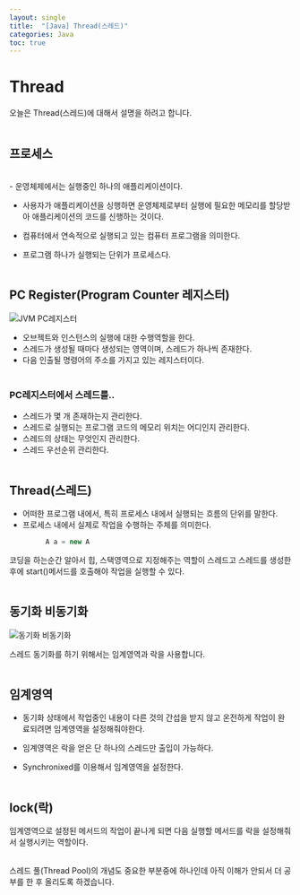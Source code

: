 ```yaml
---
layout: single
title:  "[Java] Thread(스레드)"
categories: Java
toc: true
---
```


# Thread #

오늘은 Thread(스레드)에 대해서 설명을 하려고 합니다.
<br/><br/>


## 프로세스 ##
<br/>
- 운영체제에서는 실행중인 하나의 애플리케이션이다.

- 사용자가 애플리케이션을 싱행하면 운영체제로부터 실행에 필요한 메모리를 할당받아 애플리케이션의 코드를 신행하는 것이다.

- 컴퓨터에서 연속적으로 실행되고 있는 컴퓨터 프로그램을 의미한다.

- 프로그램 하나가 실행되는 단위가 프로세스다.
<br/><br/>


## PC Register(Program Counter 레지스터) ##


 ![JVM PC레지스터](https:/images/2023-03-16-Thread/jvm.JPG) 


- 오브젝트와 인스턴스의 실행에 대한 수행역할을 한다.
- 스레드가 생성될 때마다 생성되는 영역이며, 스레드가 하나씩 존재한다.
- 다음 인출될 명령어의 주소를 가지고 있는 레지스터이다.
<br/><br/>


### PC레지스터에서 스레드를.. ###
- 스레드가 몇 개 존재하는지 관리한다.
- 스레드로 실행되는 프로그램 코드의 메모리 위치는 어디인지 관리한다.
- 스레드의 상태는 무엇인지 관리한다.
- 스레드 우선순위 관리한다.
<br/><br/>


## Thread(스레드) ##
- 어떠한 프로그램 내에서, 특히 프로세스 내에서 실행되는 흐름의 단위를 말한다.
- 프로세스 내에서 실제로 작업을 수행하는 주체를 의미한다.
```java
         A a = new A 
 ```
코딩을 하는순간 알아서 힙, 스택영역으로 지정해주는 역할이 스레드고 스레드를 생성한 후에 start()메서드를 호출해야 작업을 실행할 수 있다.
<br/><br/>


## 동기화 비동기화 ##


 ![동기화 비동기화](https:/images/2023-03-16-Thread/%EB%8F%99%EA%B8%B0%ED%99%94%20%EB%B9%84%EB%8F%99%EA%B8%B0%ED%99%94.JPG) 



스레드 동기화를 하기 위해서는 임계영역과 락을 사용합니다.
<br/><br/>


## 임계영역 ##

- 동기화 상태에서 작업중인 내용이 다른 것의 간섭을 받지 않고 온전하게 작업이 완료되려면 임계영역을 설정해줘야한다. 

- 임계영역은 락을 얻은 단 하나의 스레드만 출입이 가능하다.

- Synchronixed를 이용해서 임계영역을 설정한다.
<br/><br/>


## lock(락) ##
임계영역으로 설정된 메서드의 작업이 끝나게 되면 다음 실행할 메서드를 락을 설정해줘서 실행시키는 역할이다.
<br/><br/>


스레드 풀(Thread Pool)의 개념도 중요한 부분중에 하나인데 아직 이해가 안되서 더 공부를 한 후 올리도록 하겠습니다.
